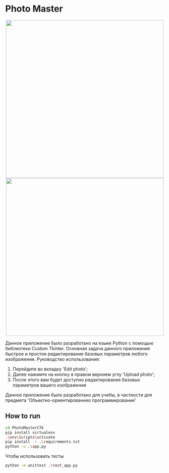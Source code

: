 # Photo Master

<p align="center">
  <img width="500" src="/screenshots/dark.png">
  <img width="500" src="/screenshots/light.png">
</p>
Данное приложение было разработано на языке Python с помощью библиотеки Custom Tkinter. Основная задача данного приложения быстрое и простое редактирование базовых параметров любого изображения.
Руководство использования:

1. Перейдите во вкладку 'Edit photo';
2. Далее нажмите на кнопку в правом верхнем углу 'Upload photo';
3. После этого вам будет доступно редактирование базовых параметров вашего изображения

Данное приложение было разработано для учебы, в частности для предмета 'Объектно-ориентированнео программирование'

## How to run

```bash
cd PhotoMasterCTk
pip install virtualenv
.\env\Scripts\activate
pip install -r .\requirements.txt
python -u .\app.py
```

Чтобы использовать тесты

```bash
python -m unittest .\test_app.py
```
